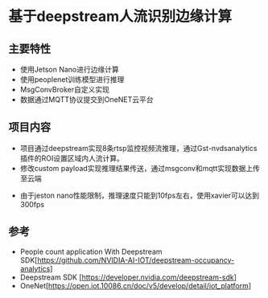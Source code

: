 # 基于deepstream人流识别边缘计算

## 主要特性

- 使用Jetson Nano进行边缘计算
- 使用peoplenet训练模型进行推理
- MsgConvBroker自定义实现
- 数据通过MQTT协议提交到OneNET云平台


## 项目内容
- 项目通过deepstream实现8条rtsp监控视频流推理，通过Gst-nvdsanalytics插件的ROI设置区域内人流计算。
- 修改custom payload实现推理结果传送，通过msgconv和mqtt实现数据上传至云端

* 由于jeston nano性能限制，推理速度只能到10fps左右，使用xavier可以达到300fps


## 参考
- People count application With Deepstream SDK[https://github.com/NVIDIA-AI-IOT/deepstream-occupancy-analytics]
- Deepstream SDK [https://developer.nvidia.com/deepstream-sdk]
- OneNet[https://open.iot.10086.cn/doc/v5/develop/detail/iot_platform]


